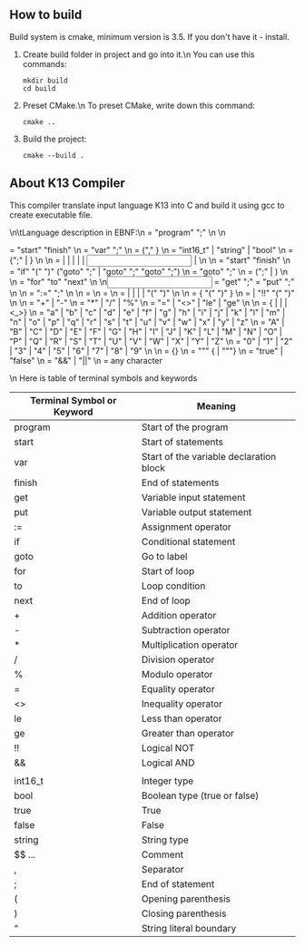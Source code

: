 ## How to build
Build system is cmake, minimum version is 3.5. If you don't have it - install.
1. Create build folder in project and go into it.\n
    You can use this commands:
    ```
    mkdir build
    cd build
    ```

2. Preset CMake.\n
    To preset CMake, write down this command:
    ```
    cmake ..
    ```

3. Build the project:
    ```
    cmake --build .
    ```

## About K13 Compiler
This compiler translate input language K13 into C and build it using gcc to create executable file.

\n\tLanguage description in EBNF:\n
<program> = "program" <identifier> ";" <body>\n
\n
<body> = "start" <variables> <statements> "finish" 
\n<variables> = "var" <variable_list> ";" 
\n<variable_list> = <type> <identifier> {"," <type> <identifier>} 
\n<type> = "int16_t" | "string" | "bool"
\n<statements> = <statement> {";" | <statement>} 
\n
\n<statement> = <compound_statement> | <conditional_statement> | <goto_statement> | <loop> | <assignment> | <input> | <output>
\n
\n<compound_statement> = "start" <variables> <statements> "finish" 
\n<conditional_statement> = "if" "(" <condition> ")" ("goto" <label> ";" | "goto" <label> ";" "goto" <label> ";") 
\n<goto_statement> = "goto" <label> ";" 
\n<label> = <identifier> (";" | <compound_statement>)
\n
\n<loop> = "for" <identifier> "to" <expression> "next" <compound_statement>
\n
\n<input> = "get" <identifier> ";" <output> = "put" <identifier> ";"
\n
\n<assignment> = <identifier> ":=" <expression> ";"
\n
\n<expression> = <term> <additive_operator> <term> 
\n<term> = <factor> <multiplicative_operator> <factor> 
\n<factor> = <number> | <string_literal> | <boolean_literal> | <identifier> | "(" <expression> ")"
\n
\n<condition> = <logical_expression> { <logical_operator> "(" <logical_expression> ")" } 
\n<logical_expression> = <expression> <comparison_operator> <expression> | "!!" "(" <expression> <comparison_operator> <expression> ")" 
\n
\n<additive_operator> = "+" | "-" 
\n<multiplicative_operator> = "*" | "/" | "%" 
\n<comparison_operator> = "=" | "<>" | "le" | "ge"
\n
\n<identifier> = <lowercase_letter> {<lowercase_letter> | <uppercase_letter> | <digit> | <_>} 
\n<lowercase_letter> = "a" | "b" | "c" | "d" | "e" | "f" | "g" | "h" | "i" | "j" | "k" | "l" | "m" | "n" | "o" | "p" | "q" | "r" | "s" | "t" | "u" | "v" | "w" | "x" | "y" | "z" \n<uppercase_letter> = "A" | "B" | "C" | "D" | "E" | "F" | "G" | "H" | "I" | "J" | "K" | "L" | "M" | "N" | "O" | "P" | "Q" | "R" | "S" | "T" | "U" | "V" | "W" | "X" | "Y" | "Z" \n<digit> = "0" | "1" | "2" | "3" | "4" | "5" | "6" | "7" | "8" | "9" 
\n
\n<number> = <digit> {<digit>} 
\n<string_literal> = """ {<character> | """} 
\n<boolean_literal> = "true" | "false" 
\n<logical_operator> = "&&" | "||" 
\n<character> = any character

\n Here is table of terminal symbols and keywords

| Terminal Symbol or Keyword | Meaning                          |
| -------------------------- | -------------------------------- |
| program                    | Start of the program             |
| start                      | Start of statements              |
| var                        | Start of the variable declaration block |
| finish                     | End of statements                |
| get                        | Variable input statement         |
| put                        | Variable output statement        |
| :=                         | Assignment operator              |
| if                         | Conditional statement            |
| goto                       | Go to label                      |
| for                        | Start of loop                    |
| to                         | Loop condition                   |
| next                       | End of loop                      |
| +                          | Addition operator                |
| -                          | Subtraction operator             |
| *                          | Multiplication operator          |
| /                          | Division operator                |
| %                          | Modulo operator                  |
| =                          | Equality operator                |
| <>                         | Inequality operator              |
| le                         | Less than operator               |
| ge                         | Greater than operator            |
| !!                         | Logical NOT                      |
| &&                         | Logical AND                      |
| ||                         | Logical OR                       |
| int16_t                    | Integer type                     |
| bool                       | Boolean type (true or false)     |
| true                       | True                             |
| false                      | False                            |
| string                     | String type                      |
| $$ ...                     | Comment                          |
| ,                          | Separator                        |
| ;                          | End of statement                 |
| (                          | Opening parenthesis              |
| )                          | Closing parenthesis              |
| “                          | String literal boundary          |